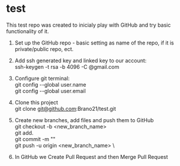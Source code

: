 # test
This test repo was created to inicialy play with GitHub and try basic functionality of it.

1. Set up the GitHub repo - basic setting as name of the repo, if it is private/public repo, ect.

2. Add ssh generated key and linked key to our account: \
ssh-keygen -t rsa -b 4096 -C <email>@gmail.com

3. Configure git terminal: \
git config --global user.name <username> \
git config --global user.email <email>

5. Clone this project \
git clone git@github.com:Brano21/test.git

6. Create new branches, add files and push them to GitHub \
git checkout -b <new_branch_name> \
git add. \
git commit -m "<commit>" \
git push -u origin <new_branch_name> \

6. In GitHub we Create Pull Request and then Merge Pull Request
